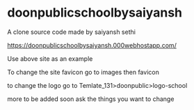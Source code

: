 # doonpublicschoolbysaiyansh
A clone source code made by saiyansh sethi

https://doonpublicschoolbysaiyansh.000webhostapp.com/

Use above site as an example 

To change the site favicon go to 
images then favicon

to change the logo go to 
Temlate_131>doonpublic>logo-school

more to be added soon 
ask the things you want to change
